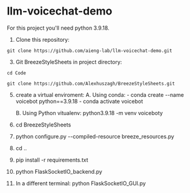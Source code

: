 # llm-voicechat-demo

For this project you'll need python 3.9.18.

1. Clone this repository:
```
git clone https://github.com/aieng-lab/llm-voicechat-demo.git
```

3. Git BreezeStyleSheets in project directory:
```
cd Code
```
```
git clone https://github.com/Alexhuszagh/BreezeStyleSheets.git
```

5. create a virtual enviroment:
   A. Using conda:
       - conda create --name voicebot python==3.9.18
       - conda activate voicebot
   
   B. Using Python vitualenv: python3.9.18 -m venv voiceboty
   
6. cd BreezeStyleSheets
7. python configure.py --compiled-resource breeze_resources.py
8. cd ..
9. pip install -r requirements.txt
10. python FlaskSocketIO_backend.py
11. In a different terminal: python FlaskSocketIO_GUI.py

